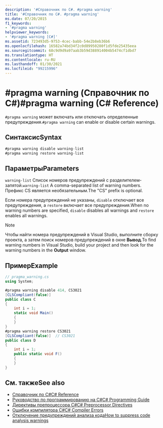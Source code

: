 ```yaml
---
description: '#Справочник по C#. #pragma warning'
title: '#Справочник по C#. #pragma warning'
ms.date: 07/20/2015
f1_keywords:
- '#pragma warning'
helpviewer_keywords:
- '#pragma warning [C#]'
ms.assetid: 723493d5-9753-4cec-babb-54e2b8eb36b6
ms.openlocfilehash: 16582a74bd34f2c0d89950280f1d5fde25435eea
ms.sourcegitcommit: 68c9d9d9a97aab3b59d388914004b5474cf1dbd7
ms.translationtype: HT
ms.contentlocale: ru-RU
ms.lasthandoff: 01/30/2021
ms.locfileid: "99215996"
---
```

# <a name="pragma-warning-c-reference"></a><span data-ttu-id="fb1da-103">#pragma warning (Справочник по C#)</span><span class="sxs-lookup"><span data-stu-id="fb1da-103">#pragma warning (C# Reference)</span></span>

<span data-ttu-id="fb1da-104">`#pragma warning` может включать или отключать определенные предупреждения.</span><span class="sxs-lookup"><span data-stu-id="fb1da-104">`#pragma warning` can enable or disable certain warnings.</span></span>

## <a name="syntax"></a><span data-ttu-id="fb1da-105">Синтаксис</span><span class="sxs-lookup"><span data-stu-id="fb1da-105">Syntax</span></span>

```csharp
#pragma warning disable warning-list
#pragma warning restore warning-list
```

## <a name="parameters"></a><span data-ttu-id="fb1da-106">Параметры</span><span class="sxs-lookup"><span data-stu-id="fb1da-106">Parameters</span></span>

 <span data-ttu-id="fb1da-107">`warning-list` Список номеров предупреждений с разделителем-запятой.</span><span class="sxs-lookup"><span data-stu-id="fb1da-107">`warning-list` A comma-separated list of warning numbers.</span></span> <span data-ttu-id="fb1da-108">Префикс CS является необязательным.</span><span class="sxs-lookup"><span data-stu-id="fb1da-108">The "CS" prefix is optional.</span></span>

 <span data-ttu-id="fb1da-109">Если номера предупреждений не указаны, `disable` отключает все предупреждения, а `restore` включает все предупреждения.</span><span class="sxs-lookup"><span data-stu-id="fb1da-109">When no warning numbers are specified, `disable` disables all warnings and `restore` enables all warnings.</span></span>

> [!NOTE]
> <span data-ttu-id="fb1da-110">Чтобы найти номера предупреждений в Visual Studio, выполните сборку проекта, а затем поиск номеров предупреждений в окне **Вывод**.</span><span class="sxs-lookup"><span data-stu-id="fb1da-110">To find warning numbers in Visual Studio, build your project and then look for the warning numbers in the **Output** window.</span></span>

## <a name="example"></a><span data-ttu-id="fb1da-111">Пример</span><span class="sxs-lookup"><span data-stu-id="fb1da-111">Example</span></span>

```csharp
// pragma_warning.cs
using System;

#pragma warning disable 414, CS3021
[CLSCompliant(false)]
public class C
{
    int i = 1;
    static void Main()
    {
    }
}
#pragma warning restore CS3021
[CLSCompliant(false)]  // CS3021
public class D
{
    int i = 1;
    public static void F()
    {
    }
}
```

## <a name="see-also"></a><span data-ttu-id="fb1da-112">См. также</span><span class="sxs-lookup"><span data-stu-id="fb1da-112">See also</span></span>

- [<span data-ttu-id="fb1da-113">Справочник по C#</span><span class="sxs-lookup"><span data-stu-id="fb1da-113">C# Reference</span></span>](../index.md)
- [<span data-ttu-id="fb1da-114">Руководство по программированию на C#</span><span class="sxs-lookup"><span data-stu-id="fb1da-114">C# Programming Guide</span></span>](../../programming-guide/index.md)
- [<span data-ttu-id="fb1da-115">Директивы препроцессора C#</span><span class="sxs-lookup"><span data-stu-id="fb1da-115">C# Preprocessor Directives</span></span>](./index.md)
- [<span data-ttu-id="fb1da-116">Ошибки компилятора C#</span><span class="sxs-lookup"><span data-stu-id="fb1da-116">C# Compiler Errors</span></span>](../compiler-messages/index.md)
- [<span data-ttu-id="fb1da-117">Отключение предупреждений анализа кода</span><span class="sxs-lookup"><span data-stu-id="fb1da-117">How to suppress code analysis warnings</span></span>](../../../fundamentals/code-analysis/suppress-warnings.md)
